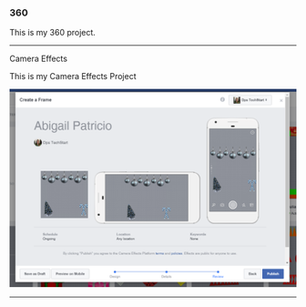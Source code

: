 ### 360

This is my 360 project.

<script src="//360.vizor.io/scripts/embed.js" data-vizorurl="https://360.vizor.io/embed/v/vdm" ></script>

***

Camera Effects

This is my Camera Effects Project

![abigail's snipping](https://github.com/abigailpatricio/abigailpatricio.github.io/blob/master/abigail's%20snipping.PNG?raw=true "Optional Title")

***

